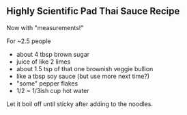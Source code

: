 Highly Scientific Pad Thai Sauce Recipe
---------------------------------------

Now with "measurements!"

For ~2.5 people

+ about 4 tbsp brown sugar
+ juice of like 2 limes
+ about 1.5 tsp of that one brownish veggie bullion
+ like a tbsp soy sauce (but use more next time?)
+ "some" pepper flakes
+ 1/2 ~ 1/3ish cup hot water

Let it boil off until sticky after adding to the noodles.
